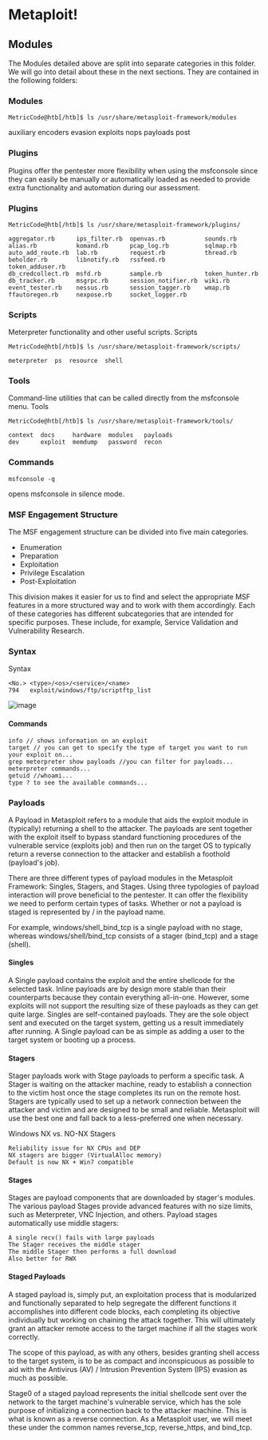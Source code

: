 # Metaploit!
## Modules

The Modules detailed above are split into separate categories in this folder. We will go into detail about these in the next sections. They are contained in the following folders:
### Modules
```
MetricCode@htb[/htb]$ ls /usr/share/metasploit-framework/modules
```
auxiliary  encoders  evasion  exploits  nops  payloads  post

### Plugins

Plugins offer the pentester more flexibility when using the msfconsole since they can easily be manually or automatically loaded as needed to provide extra functionality and automation during our assessment.
### Plugins
```
MetricCode@htb[/htb]$ ls /usr/share/metasploit-framework/plugins/

aggregator.rb      ips_filter.rb  openvas.rb           sounds.rb
alias.rb           komand.rb      pcap_log.rb          sqlmap.rb
auto_add_route.rb  lab.rb         request.rb           thread.rb
beholder.rb        libnotify.rb   rssfeed.rb           token_adduser.rb
db_credcollect.rb  msfd.rb        sample.rb            token_hunter.rb
db_tracker.rb      msgrpc.rb      session_notifier.rb  wiki.rb
event_tester.rb    nessus.rb      session_tagger.rb    wmap.rb
ffautoregen.rb     nexpose.rb     socket_logger.rb
```
### Scripts

Meterpreter functionality and other useful scripts.
Scripts
```
MetricCode@htb[/htb]$ ls /usr/share/metasploit-framework/scripts/

meterpreter  ps  resource  shell
```
### Tools

Command-line utilities that can be called directly from the msfconsole menu.
Tools
```
MetricCode@htb[/htb]$ ls /usr/share/metasploit-framework/tools/

context  docs     hardware  modules   payloads
dev      exploit  memdump   password  recon
```

### Commands
```
msfconsole -q
```
opens msfconsole in silence mode.

### MSF Engagement Structure

The MSF engagement structure can be divided into five main categories.

- Enumeration
- Preparation
- Exploitation
- Privilege Escalation
- Post-Exploitation

This division makes it easier for us to find and select the appropriate MSF features in a more structured way and to work with them accordingly. Each of these categories has different subcategories that are intended for specific purposes. These include, for example, Service Validation and Vulnerability Research.

### Syntax
Syntax
```
<No.> <type>/<os>/<service>/<name>
794   exploit/windows/ftp/scriptftp_list
```
![image](https://user-images.githubusercontent.com/99975622/215698139-90fbd5e6-d288-43ae-b8a7-b01eca8134ec.png)

#### Commands
```
info // shows information on an exploit
target // you can get to specify the type of target you want to run your exploit on... 
grep meterpreter show payloads //you can filter for payloads...
meterpreter commands...
getuid //whoami...
type ? to see the available commands...
```
### Payloads


A Payload in Metasploit refers to a module that aids the exploit module in (typically) returning a shell to the attacker. The payloads are sent together with the exploit itself to bypass standard functioning procedures of the vulnerable service (exploits job) and then run on the target OS to typically return a reverse connection to the attacker and establish a foothold (payload's job).

There are three different types of payload modules in the Metasploit Framework: Singles, Stagers, and Stages. Using three typologies of payload interaction will prove beneficial to the pentester. It can offer the flexibility we need to perform certain types of tasks. Whether or not a payload is staged is represented by / in the payload name.

For example, windows/shell_bind_tcp is a single payload with no stage, whereas windows/shell/bind_tcp consists of a stager (bind_tcp) and a stage (shell).
#### Singles

A Single payload contains the exploit and the entire shellcode for the selected task. Inline payloads are by design more stable than their counterparts because they contain everything all-in-one. However, some exploits will not support the resulting size of these payloads as they can get quite large. Singles are self-contained payloads. They are the sole object sent and executed on the target system, getting us a result immediately after running. A Single payload can be as simple as adding a user to the target system or booting up a process.

#### Stagers
Stager payloads work with Stage payloads to perform a specific task. A Stager is waiting on the attacker machine, ready to establish a connection to the victim host once the stage completes its run on the remote host. Stagers are typically used to set up a network connection between the attacker and victim and are designed to be small and reliable. Metasploit will use the best one and fall back to a less-preferred one when necessary.

Windows NX vs. NO-NX Stagers

    Reliability issue for NX CPUs and DEP
    NX stagers are bigger (VirtualAlloc memory)
    Default is now NX + Win7 compatible

#### Stages
Stages are payload components that are downloaded by stager's modules. The various payload Stages provide advanced features with no size limits, such as Meterpreter, VNC Injection, and others. Payload stages automatically use middle stagers:

    A single recv() fails with large payloads
    The Stager receives the middle stager
    The middle Stager then performs a full download
    Also better for RWX

#### Staged Payloads
A staged payload is, simply put, an exploitation process that is modularized and functionally separated to help segregate the different functions it accomplishes into different code blocks, each completing its objective individually but working on chaining the attack together. This will ultimately grant an attacker remote access to the target machine if all the stages work correctly.

The scope of this payload, as with any others, besides granting shell access to the target system, is to be as compact and inconspicuous as possible to aid with the Antivirus (AV) / Intrusion Prevention System (IPS) evasion as much as possible.

Stage0 of a staged payload represents the initial shellcode sent over the network to the target machine's vulnerable service, which has the sole purpose of initializing a connection back to the attacker machine. This is what is known as a reverse connection. As a Metasploit user, we will meet these under the common names reverse_tcp, reverse_https, and bind_tcp.
